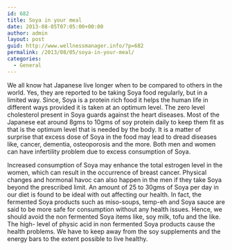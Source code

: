 ```yaml
---
id: 682
title: Soya in your meal
date: 2013-08-05T07:05:00+00:00
author: admin
layout: post
guid: http://www.wellnessmanager.info/?p=682
permalink: /2013/08/05/soya-in-your-meal/
categories:
  - General
---
```

We all know hat Japanese live longer when to be compared to others in the world. Yes, they are reported to be taking Soya food regularly, but in a limited way. Since, Soya is a protein rich food it helps the human life in different ways provided it is taken at an optimum level. The zero level cholesterol present in Soya guards against the heart diseases. Most of the Japanese eat around 8gms to 10gms of soy protein daily to keep them fit as that is the optimum level that is needed by the body. It is a matter of surprise that excess dose of Soya in the food may lead to dread diseases like, cancer, dementia, osteoporosis and the more. Both men and women can have infertility problem due to excess consumption of Soya.

Increased consumption of Soya may enhance the total estrogen level in the women, which can result in the occurrence of breast cancer. Physical changes and hormonal havoc can also happen in the men if they take Soya beyond the prescribed limit. An amount of 25 to 30gms of Soya per day in our diet is found to be ideal with out affecting our health. In fact, the fermented Soya products such as miso-soups, temp-eh and Soya sauce are said to be more safe for consumption without any health issues. Hence, we should avoid the non fermented Soya items like, soy milk, tofu and the like. The high- level of physic acid in non fermented Soya products cause the health problems. We have to keep away from the soy supplements and the energy bars to the extent possible to live healthy.
